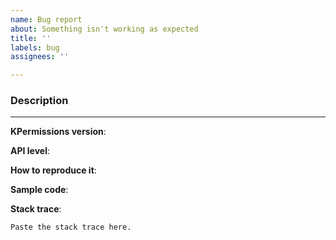 ```yaml
---
name: Bug report
about: Something isn't working as expected
title: ''
labels: bug
assignees: ''

---
```


### Description
<!-- Describe the bug. -->

-----------

**KPermissions version**:
<!-- The version of KPermissions you are using. -->

**API level**:
<!-- The API level of your device/emulator (e.g. 23, 19, 26) -->

**How to reproduce it**: 
<!-- The steps necessaries to reproduce it. -->

**Sample code**:
<!-- The block of code that you are using which raises the bug. -->

**Stack trace**:
<!-- If you are getting an error in the LogCat, paste here the stack trace. -->
```
Paste the stack trace here.
```

<!-- If the issue can't be reproduced easily, a demo project is well-liked. -->
